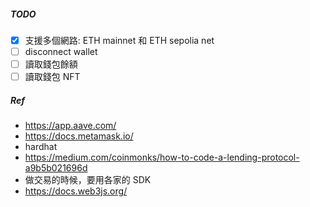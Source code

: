##### TODO
- [X] 支援多個網路: ETH mainnet 和 ETH sepolia net
- [ ] disconnect wallet
- [ ] 讀取錢包餘額
- [ ] 讀取錢包 NFT

##### Ref
- https://app.aave.com/
- https://docs.metamask.io/
- hardhat
- https://medium.com/coinmonks/how-to-code-a-lending-protocol-a9b5b021696d
- 做交易的時候，要用各家的 SDK
- https://docs.web3js.org/
